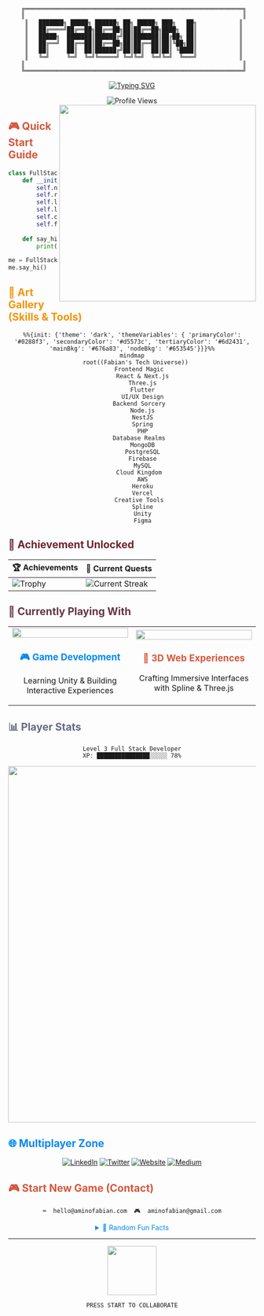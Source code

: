 <div align="center">
  
```ascii
 ╔══════════════════════════════════════════════════════════════╗
 ║                                                              ║
 ║   ███████╗ █████╗ ██████╗ ██╗ █████╗ ███╗   ██╗            ║
 ║   ██╔════╝██╔══██╗██╔══██╗██║██╔══██╗████╗  ██║            ║
 ║   █████╗  ███████║██████╔╝██║███████║██╔██╗ ██║            ║
 ║   ██╔══╝  ██╔══██║██╔══██╗██║██╔══██║██║╚██╗██║            ║
 ║   ██║     ██║  ██║██████╔╝██║██║  ██║██║ ╚████║            ║
 ║   ╚═╝     ╚═╝  ╚═╝╚═════╝ ╚═╝╚═╝  ╚═╝╚═╝  ╚═══╝            ║
 ║                                                              ║
 ╚══════════════════════════════════════════════════════════════╝
```

[![Typing SVG](https://readme-typing-svg.herokuapp.com?font=Fira+Code&size=40&duration=3000&pause=1000&color=0288F3&center=true&vCenter=true&repeat=false&width=800&lines=Welcome+to+my+Digital+Playground+🎮;Where+Code+Meets+Creativity+🎨;Full+Stack+Developer+by+Day+👨‍💻;Creative+Explorer+by+Night+🌙)](https://git.io/typing-svg)

<img src="https://komarev.com/ghpvc/?username=aminofabian&style=for-the-badge&color=0288F3" alt="Profile Views"/>

</div>

<img align="right" src="https://media.giphy.com/media/3oKIPEqDGUULpEU0aQ/giphy.gif" width="400">

## <span style="color: #d5573c">🎮 Quick Start Guide</span>

```python
class FullStackDeveloper:
    def __init__(self):
        self.name = "Fabian Amino"
        self.role = "Full Stack Developer"
        self.location = "Nairobi, Kenya 🌍"
        self.languages = ["Python", "JavaScript", "Dart", "Java"]
        self.challenge = "Building a game in Unity"
        self.fun_fact = "I can code with my eyes closed... just kidding! 😄"
    
    def say_hi(self):
        print("Thanks for dropping by! Let's create something amazing together!")

me = FullStackDeveloper()
me.say_hi()
```

## <span style="color: #f39409">🎨 Art Gallery (Skills & Tools)</span>

<div align="center">

```mermaid
%%{init: {'theme': 'dark', 'themeVariables': { 'primaryColor': '#0288f3', 'secondaryColor': '#d5573c', 'tertiaryColor': '#6d2431', 'mainBkg': '#676a83', 'nodeBkg': '#653545'}}}%%
mindmap
  root((Fabian's Tech Universe))
    Frontend Magic
      React & Next.js
      Three.js
      Flutter
      UI/UX Design
    Backend Sorcery
      Node.js
      NestJS
      Spring
      PHP
    Database Realms
      MongoDB
      PostgreSQL
      Firebase
      MySQL
    Cloud Kingdom
      AWS
      Heroku
      Vercel
    Creative Tools
      Spline
      Unity
      Figma
```

</div>

## <span style="color: #6d2431">🌟 Achievement Unlocked</span>

<div align="center">

| 🏆 Achievements | 🎯 Current Quests |
|----------------|-------------------|
| ![Trophy](https://github-profile-trophy.vercel.app/?username=aminofabian&theme=darkhub&row=1&column=4&margin-w=15&no-frame=true) | ![Current Streak](http://github-readme-streak-stats.herokuapp.com?user=aminofabian&theme=dark&hide_border=true&date_format=M%20j%5B%2C%20Y%5D&ring=0288F3&fire=D5573C&currStreakNum=F39409&sideNums=0288F3) |

</div>

## <span style="color: #653545">🎵 Currently Playing With</span>

<table>
  <tr>
    <td width="50%" align="center">
      <img src="https://media.giphy.com/media/3o7qE1YN7aBOFPRw8E/giphy.gif" width="100%">
      <br>
      <h3 style="color: #0288f3">🎮 Game Development</h3>
      <p>Learning Unity & Building Interactive Experiences</p>
    </td>
    <td width="50%" align="center">
      <img src="https://media.giphy.com/media/l0HlNaQ6gWfllcjDO/giphy.gif" width="100%">
      <br>
      <h3 style="color: #d5573c">🌌 3D Web Experiences</h3>
      <p>Crafting Immersive Interfaces with Spline & Three.js</p>
    </td>
  </tr>
</table>

## <span style="color: #676a83">📊 Player Stats</span>

<div align="center">
  
```ascii
Level 3 Full Stack Developer
XP: ███████████████░░░░░ 78%
```

<img width="725" src="https://github-readme-activity-graph.vercel.app/graph?username=aminofabian&custom_title=Contribution%20Galaxy&theme=react-dark&hide_border=true&color=0288F3&line=D5573C&point=F39409&area=true&area_color=6D2431" />

</div>

## <span style="color: #0288f3">🌐 Multiplayer Zone</span>

<div align="center">

[![LinkedIn](https://img.shields.io/badge/Join_My_Network-%230288F3.svg?style=for-the-badge&logo=linkedin&logoColor=white)](https://www.linkedin.com/in/fabian-amino-b6bba5253/)
[![Twitter](https://img.shields.io/badge/Follow_My_Quest-%23D5573C.svg?style=for-the-badge&logo=twitter&logoColor=white)](https://twitter.com/amino_fabian)
[![Website](https://img.shields.io/badge/Visit_My_Base-%23F39409.svg?style=for-the-badge&logo=firefox&logoColor=white)](https://www.aminofabian.com/)
[![Medium](https://img.shields.io/badge/Read_My_Stories-%236D2431.svg?style=for-the-badge&logo=medium&logoColor=white)](https://www.medium.com/@aminofabian/)

</div>

## <span style="color: #d5573c">🎮 Start New Game (Contact)</span>

<div align="center">

```ascii
⌨️  hello@aminofabian.com  🎮  aminofabian@gmail.com
```

<details>
<summary style="color: #0288f3">🎲 Random Fun Facts</summary>
<br>
  
- 🎮 I dream in code and debug in my sleep
- 🌟 I can turn coffee into code with 99.9% efficiency
- 🚀 I believe every bug is just an undocumented feature
- 🎨 I speak fluent HTML, CSS, and Meme
- 🌈 My favorite HTTP status code is 418 (I'm a teapot)
  
</details>

---

<img src="https://media.giphy.com/media/3o7qE1YN7aBOFPRw8E/giphy.gif" width="100">

```ascii
PRESS START TO COLLABORATE
```

</div>
